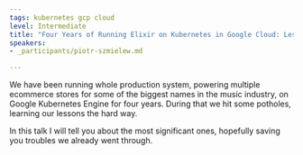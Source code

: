 ```yaml
---
tags: kubernetes gcp cloud
level: Intermediate
title: "Four Years of Running Elixir on Kubernetes in Google Cloud: Lessons Learned"
speakers:
- _participants/piotr-szmielew.md

---
```

We have been running whole production system, powering multiple ecommerce stores for some of the biggest names in the music industry, on Google Kubernetes Engine for four years. During that we hit some potholes, learning our lessons the hard way.

In this talk I will tell you about the most significant ones, hopefully saving you troubles we already went through.
